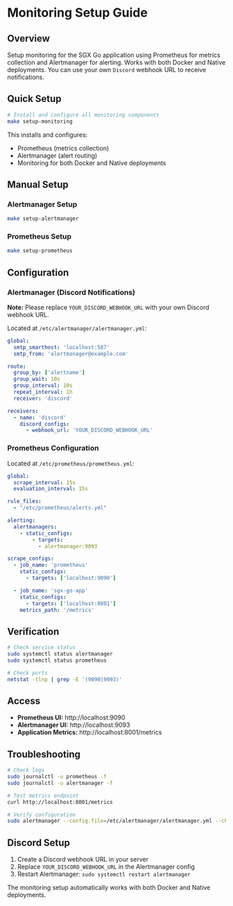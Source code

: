 # Monitoring Setup Guide

## Overview

Setup monitoring for the SGX Go application using Prometheus for metrics collection and Alertmanager for alerting. Works with both Docker and Native deployments. You can use your own `Discord` webhook URL to receive notifications.

## Quick Setup

```bash
# Install and configure all monitoring components
make setup-monitoring
```

This installs and configures:
- Prometheus (metrics collection)
- Alertmanager (alert routing)
- Monitoring for both Docker and Native deployments

## Manual Setup

### Alertmanager Setup
```bash
make setup-alertmanager
```

### Prometheus Setup
```bash
make setup-prometheus
```

## Configuration

### Alertmanager (Discord Notifications)

**Note:** Please replace `YOUR_DISCORD_WEBHOOK_URL` with your own Discord webhook URL.

Located at `/etc/alertmanager/alertmanager.yml`:

```yaml
global:
  smtp_smarthost: 'localhost:587'
  smtp_from: 'alertmanager@example.com'

route:
  group_by: ['alertname']
  group_wait: 10s
  group_interval: 10s
  repeat_interval: 1h
  receiver: 'discord'

receivers:
  - name: 'discord'
    discord_configs:
      - webhook_url: 'YOUR_DISCORD_WEBHOOK_URL'
```

### Prometheus Configuration
Located at `/etc/prometheus/prometheus.yml`:

```yaml
global:
  scrape_interval: 15s
  evaluation_interval: 15s

rule_files:
  - "/etc/prometheus/alerts.yml"

alerting:
  alertmanagers:
    - static_configs:
        - targets:
          - alertmanager:9093

scrape_configs:
  - job_name: 'prometheus'
    static_configs:
      - targets: ['localhost:9090']

  - job_name: 'sgx-go-app'
    static_configs:
      - targets: ['localhost:8001']
    metrics_path: '/metrics'
```

## Verification

```bash
# Check service status
sudo systemctl status alertmanager
sudo systemctl status prometheus

# Check ports
netstat -tlnp | grep -E '(9090|9093)'
```

## Access

- **Prometheus UI:** http://localhost:9090
- **Alertmanager UI:** http://localhost:9093
- **Application Metrics:** http://localhost:8001/metrics

## Troubleshooting

```bash
# Check logs
sudo journalctl -u prometheus -f
sudo journalctl -u alertmanager -f

# Test metrics endpoint
curl http://localhost:8001/metrics

# Verify configuration
sudo alertmanager --config.file=/etc/alertmanager/alertmanager.yml --check-config
```

## Discord Setup

1. Create a Discord webhook URL in your server
2. Replace `YOUR_DISCORD_WEBHOOK_URL` in the Alertmanager config
3. Restart Alertmanager: `sudo systemctl restart alertmanager`

The monitoring setup automatically works with both Docker and Native deployments. 